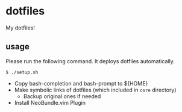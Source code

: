# dotfiles

My dotfiles!

## usage

Please run the following command. It deploys dotfiles automatically.
```
$ ./setup.sh
```

* Copy bash-completion and bash-prompt to ${HOME}
* Make symbolic links of dotfiles (which included in `core` directory)
    * Backup original ones if needed
* Install NeoBundle.vim Plugin
